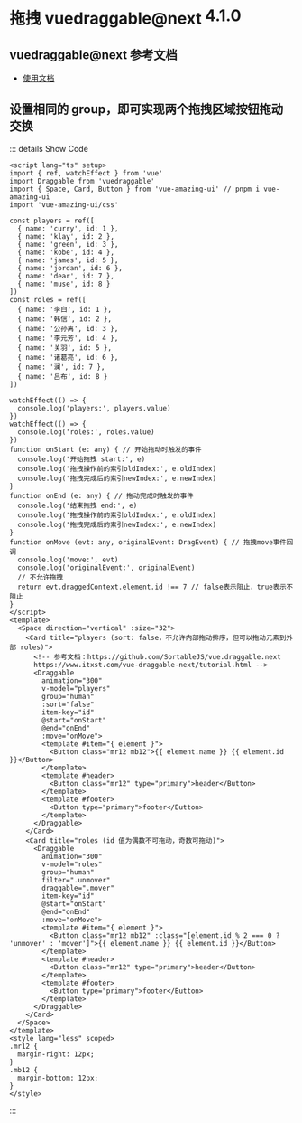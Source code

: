 # 拖拽 vuedraggable@next<Tag color="volcano" style="vertical-align: top; margin-left: 6px;">4.1.0</Tag><BackTop />

<script lang="ts" setup>
import { ref, watchEffect } from 'vue'
import Draggable from 'vuedraggable'

const players = ref([
  { name: 'curry', id: 1 },
  { name: 'klay', id: 2 },
  { name: 'green', id: 3 },
  { name: 'kobe', id: 4 },
  { name: 'james', id: 5 },
  { name: 'jordan', id: 6 },
  { name: 'dear', id: 7 },
  { name: 'muse', id: 8 }
])
const roles = ref([
  { name: '李白', id: 1 },
  { name: '韩信', id: 2 },
  { name: '公孙离', id: 3 },
  { name: '李元芳', id: 4 },
  { name: '关羽', id: 5 },
  { name: '诸葛亮', id: 6 },
  { name: '澜', id: 7 },
  { name: '吕布', id: 8 }
])

watchEffect(() => {
  console.log('players:', players.value)
})
watchEffect(() => {
  console.log('roles:', roles.value)
})
function onStart (e: any) { // 开始拖动时触发的事件
  console.log('开始拖拽 start:', e)
  console.log('拖拽操作前的索引oldIndex:', e.oldIndex)
  console.log('拖拽完成后的索引newIndex:', e.newIndex)
}
function onEnd (e: any) { // 拖动完成时触发的事件
  console.log('结束拖拽 end:', e)
  console.log('拖拽操作前的索引oldIndex:', e.oldIndex)
  console.log('拖拽完成后的索引newIndex:', e.newIndex)
}
function onMove (evt: any, originalEvent: DragEvent) { // 拖拽move事件回调
  console.log('move:', evt)
  console.log('originalEvent:', originalEvent)
  // 不允许拖拽
  return evt.draggedContext.element.id !== 7 // false表示阻止，true表示不阻止
}
</script>

## vuedraggable@next 参考文档

- [使用文档](https://www.npmjs.com/package/vuedraggable/v/4.1.0)

## 设置相同的 group，即可实现两个拖拽区域按钮拖动交换

<Space direction="vertical" :size="32">
  <Card title="players (sort: false，不允许内部拖动排序，但可以拖动元素到外部 roles)">
    <!-- 参考文档：https://github.com/SortableJS/vue.draggable.next
    https://www.itxst.com/vue-draggable-next/tutorial.html -->
    <Draggable
      animation="300"
      v-model="players"
      group="human"
      :sort="false"
      item-key="id"
      @start="onStart"
      @end="onEnd"
      :move="onMove">
      <template #item="{ element }">
        <Button class="mr12 mb12">{{ element.name }} {{ element.id }}</Button>
      </template>
      <template #header>
        <Button class="mr12" type="primary">header</Button>
      </template>
      <template #footer>
        <Button type="primary">footer</Button>
      </template>
    </Draggable>
  </Card>
  <Card title="roles (id 值为偶数不可拖动，奇数可拖动)">
    <Draggable
      animation="300"
      v-model="roles"
      group="human"
      filter=".unmover"
      draggable=".mover"
      item-key="id"
      @start="onStart"
      @end="onEnd"
      :move="onMove">
      <template #item="{ element }">
        <Button class="mr12 mb12" :class="[element.id % 2 === 0 ? 'unmover' : 'mover']">{{ element.name }} {{ element.id }}</Button>
      </template>
      <template #header>
        <Button class="mr12" type="primary">header</Button>
      </template>
      <template #footer>
        <Button type="primary">footer</Button>
      </template>
    </Draggable>
  </Card>
</Space>

<style lang="less" scoped>
.mr12 {
  margin-right: 12px;
}
.mb12 {
  margin-bottom: 12px;
}
</style>

::: details Show Code

```vue
<script lang="ts" setup>
import { ref, watchEffect } from 'vue'
import Draggable from 'vuedraggable'
import { Space, Card, Button } from 'vue-amazing-ui' // pnpm i vue-amazing-ui
import 'vue-amazing-ui/css'

const players = ref([
  { name: 'curry', id: 1 },
  { name: 'klay', id: 2 },
  { name: 'green', id: 3 },
  { name: 'kobe', id: 4 },
  { name: 'james', id: 5 },
  { name: 'jordan', id: 6 },
  { name: 'dear', id: 7 },
  { name: 'muse', id: 8 }
])
const roles = ref([
  { name: '李白', id: 1 },
  { name: '韩信', id: 2 },
  { name: '公孙离', id: 3 },
  { name: '李元芳', id: 4 },
  { name: '关羽', id: 5 },
  { name: '诸葛亮', id: 6 },
  { name: '澜', id: 7 },
  { name: '吕布', id: 8 }
])

watchEffect(() => {
  console.log('players:', players.value)
})
watchEffect(() => {
  console.log('roles:', roles.value)
})
function onStart (e: any) { // 开始拖动时触发的事件
  console.log('开始拖拽 start:', e)
  console.log('拖拽操作前的索引oldIndex:', e.oldIndex)
  console.log('拖拽完成后的索引newIndex:', e.newIndex)
}
function onEnd (e: any) { // 拖动完成时触发的事件
  console.log('结束拖拽 end:', e)
  console.log('拖拽操作前的索引oldIndex:', e.oldIndex)
  console.log('拖拽完成后的索引newIndex:', e.newIndex)
}
function onMove (evt: any, originalEvent: DragEvent) { // 拖拽move事件回调
  console.log('move:', evt)
  console.log('originalEvent:', originalEvent)
  // 不允许拖拽
  return evt.draggedContext.element.id !== 7 // false表示阻止，true表示不阻止
}
</script>
<template>
  <Space direction="vertical" :size="32">
    <Card title="players (sort: false，不允许内部拖动排序，但可以拖动元素到外部 roles)">
      <!-- 参考文档：https://github.com/SortableJS/vue.draggable.next
      https://www.itxst.com/vue-draggable-next/tutorial.html -->
      <Draggable
        animation="300"
        v-model="players"
        group="human"
        :sort="false"
        item-key="id"
        @start="onStart"
        @end="onEnd"
        :move="onMove">
        <template #item="{ element }">
          <Button class="mr12 mb12">{{ element.name }} {{ element.id }}</Button>
        </template>
        <template #header>
          <Button class="mr12" type="primary">header</Button>
        </template>
        <template #footer>
          <Button type="primary">footer</Button>
        </template>
      </Draggable>
    </Card>
    <Card title="roles (id 值为偶数不可拖动，奇数可拖动)">
      <Draggable
        animation="300"
        v-model="roles"
        group="human"
        filter=".unmover"
        draggable=".mover"
        item-key="id"
        @start="onStart"
        @end="onEnd"
        :move="onMove">
        <template #item="{ element }">
          <Button class="mr12 mb12" :class="[element.id % 2 === 0 ? 'unmover' : 'mover']">{{ element.name }} {{ element.id }}</Button>
        </template>
        <template #header>
          <Button class="mr12" type="primary">header</Button>
        </template>
        <template #footer>
          <Button type="primary">footer</Button>
        </template>
      </Draggable>
    </Card>
  </Space>
</template>
<style lang="less" scoped>
.mr12 {
  margin-right: 12px;
}
.mb12 {
  margin-bottom: 12px;
}
</style>
```

:::
